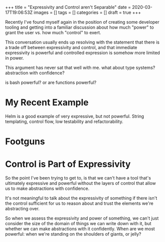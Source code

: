 +++
title = "Expressivity and Control aren't Separable"
date = 2020-03-17T19:06:53Z
images = []
tags = []
categories = []
draft = true
+++

Recently I've found myself again in the position of creating some developer tooling
and getting into a familiar discussion about how much "power" to grant the user vs.
how much "control" to exert.

This conversation usually ends up resolving with the statement that there is a trade
off between expressivity and control, and that immediate expressivity is powerful and
controlled expression is somehow more limited in power.

This argument has never sat that well with me.
what about type systems? abstraction with confidence?

is bash powerful?  or are functions powerful?

# My Recent Example

Helm is a good example of very expressive, but not powerful. String templating,
control flow, low testability and refactorability.

# Footguns

# Control is Part of Expressivity

So the point I've been trying to get to, is that we can't have a tool that's
ultimately expressive and powerful without the layers of control that allow
us to make abstractions with confidence.

It's not meaningful to talk about the expressivity of something if there isn't
the control sufficient for us to reason about and trust the elements we're
abstracting over.

So when we assess the expressivity and power of something, we can't just consider
the size of the domain of things we can write down with it, but whether we can
make abstractions with it confidently.  When are we most powerful: when we're standing
on the shoulders of giants, or jelly?
